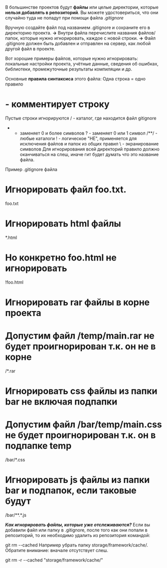 В большинстве проектов будут __файлы__ или целые директории, которые __нельзя добавлять в репозиторий__. Вы можете удостовериться, что они случайно туда не попадут при помощи файла _.gitignore_

Вручную создайте файл под названием .gitignore и сохраните его в директорию проекта. __->__
Внутри файла перечислите названия файлов/папок, которые нужно игнорировать, каждoe с новой строки. __->__
Файл .gitignore должен быть добавлен и отправлен на сервер, как любой другой файл в проекте.

Вот хорошие примеры файлов, которые нужно игнорировать: локальные настройки проекта, учётные данные, сведения об ошибках, библиотеки, промежуточные результаты компиляции и др.

Основные __правила синтаксиса__ этого файла:
Одна строка = одно правило
 # - комментирует строку
Пустые строки игнорируются
/ - каталог, где находится файл gitignore
* - заменяет 0 и более символов
? - заменяет 0 или 1 символ
/**/ - любые каталоги
! - логическое "НЕ", применяется для исключения файлов и папок из общих правил
\ - экранирование символов
Для игнорирования всей директорий правило должно оканчиваться на слеш, иначе гит будет думать что это название файла.

Пример .gitignore файла
# Игнорировать файл foo.txt.
foo.txt
# Игнорировать html файлы
*.html
# Но конкретно foo.html не игнорировать
!foo.html
# Игнорировать rar файлы в корне проекта
# Допустим файл /temp/main.rar не будет проигнорирован т.к. он не в корне
/*.rar
# Игнорировать css файлы из папки bar не включая подпапки
# Допустим файл /bar/temp/main.css не будет проигнорирован т.к. он в подпапке temp
/bar/*.css
# Игнорировать js файлы из папки bar и подпапок, если таковые будут
/bar/**.*.js

___Как игнорировать файлы, которые уже отслеживаются?___
Если вы добавили файл или папку в .gitignore, после того как они попали в репозиторий, то их необходимо удалить из репозитория командой:

git rm --cached <file>
Например убрать папку storage/framework/cache/. Обратите внимание: вначале отсутствует слеш.

git rm -r --cached "storage/framework/cache/"